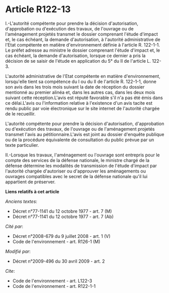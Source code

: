 # Article R122-13

I.-L'autorité compétente pour prendre la décision d'autorisation, d'approbation ou d'exécution des travaux, de l'ouvrage ou
de l'aménagement projetés transmet le dossier comprenant l'étude d'impact et, le cas échéant, la demande d'autorisation, à
l'autorité administrative de l'Etat compétente en matière d'environnement définie à l'article R. 122-1-1. Le préfet adresse
au ministre le dossier comprenant l'étude d'impact et, le cas échéant, la demande d'autorisation, lorsque ce dernier a pris
la décision de se saisir de l'étude en application du 5° du II de l'article L. 122-3.

L'autorité administrative de l'Etat compétente en matière d'environnement, lorsqu'elle tient sa compétence du I ou du II de
l'article R. 122-1-1, donne son avis dans les trois mois suivant la date de réception du dossier mentionné au premier alinéa
et, dans les autres cas, dans les deux mois suivant cette réception.L'avis est réputé favorable s'il n'a pas été émis dans ce
délai.L'avis ou l'information relative à l'existence d'un avis tacite est rendu public par voie électronique sur le site
internet de l'autorité chargée de le recueillir.

L'autorité compétente pour prendre la décision d'autorisation, d'approbation ou d'exécution des travaux, de l'ouvrage ou de
l'aménagement projetés transmet l'avis au pétitionnaire.L'avis est joint au dossier d'enquête publique ou de la procédure
équivalente de consultation du public prévue par un texte particulier. 

II.-Lorsque les travaux, l'aménagement ou l'ouvrage sont entrepris pour le compte des services de la défense nationale, le
ministre chargé de la défense détermine les modalités de transmission de l'étude d'impact par l'autorité chargée d'autoriser
ou d'approuver les aménagements ou ouvrages compatibles avec le secret de la défense nationale qu'il lui appartient de
préserver.

**Liens relatifs à cet article**

_Anciens textes_:

  - Décret n°77-1141 du 12 octobre 1977 - art. 7 (M)
  - Décret n°77-1141 du 12 octobre 1977 - art. 7 (Ab)

_Cité par_:

  - Décret n°2008-679 du 9 juillet 2008 - art. 1 (V)
  - Code de l'environnement - art. R126-1 (M)

_Modifié par_:

  - Décret n°2009-496 du 30 avril 2009 - art. 2

_Cite_:

  - Code de l'environnement - art. L122-3
  - Code de l'environnement - art. R122-1-1
